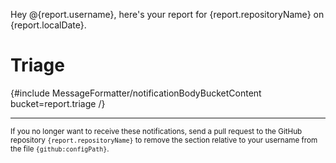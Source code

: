 Hey @{report.username}, here's your report for {report.repositoryName} on {report.localDate}.

# Triage
{#include MessageFormatter/notificationBodyBucketContent bucket=report.triage /}

---
<sup>If you no longer want to receive these notifications, send a pull request to the GitHub repository `{report.repositoryName}` to remove the section relative to your username from the file `{github:configPath}`.</sup>
